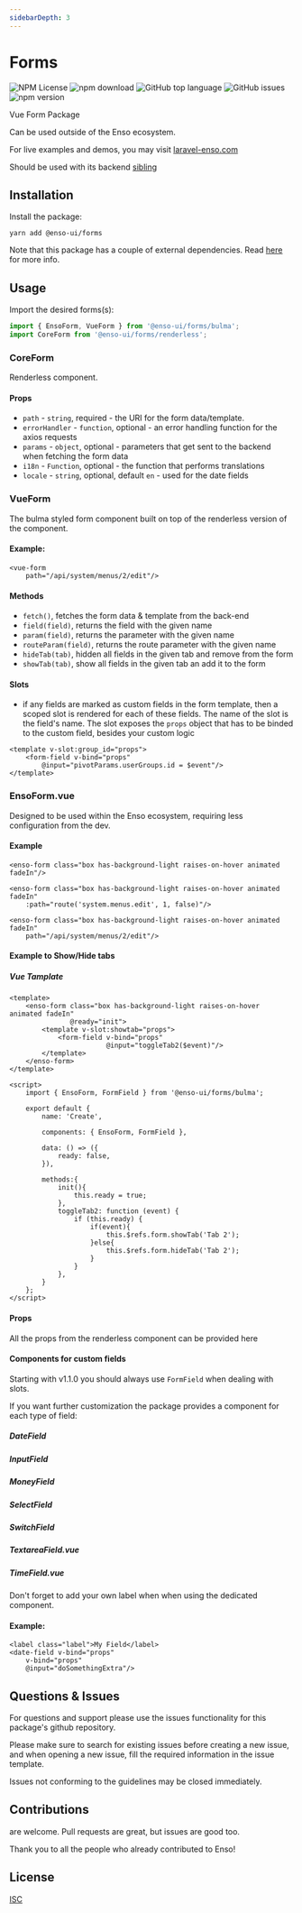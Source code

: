 ```yaml
---
sidebarDepth: 3
---
```


# Forms

![NPM License](https://img.shields.io/npm/l/@enso-ui/forms.svg)
![npm download](https://img.shields.io/npm/dm/@enso-ui/forms.svg)
![GitHub top language](https://img.shields.io/github/languages/top/enso-ui/forms.svg)
![GitHub issues](https://img.shields.io/github/issues/enso-ui/forms.svg)
![npm version](https://img.shields.io/npm/v/@enso-ui/forms.svg)

Vue Form Package

Can be used outside of the Enso ecosystem.

For live examples and demos, you may visit [laravel-enso.com](https://www.laravel-enso.com)

Should be used with its backend [sibling](https://github.com/laravel-enso/FormBuilder)

## Installation

Install the package:
```
yarn add @enso-ui/forms
```

Note that this package has a couple of external dependencies. 
Read [here](https://docs.laravel-enso.com/frontend/#other-dependencies) for more info.

## Usage

Import the desired forms(s):
```js
import { EnsoForm, VueForm } from '@enso-ui/forms/bulma';
import CoreForm from '@enso-ui/forms/renderless';
```

### CoreForm

Renderless component.

#### Props 
- `path` - `string`, required - the URI for the form data/template.
- `errorHandler` - `function`, optional - an error handling function for the axios requests
- `params` - `object`, optional - parameters that get sent to the backend when fetching the form data
- `i18n` - `Function`, optional - the function that performs translations
- `locale` - `string`, optional, default `en` - used for the date fields

### VueForm

The bulma styled form component built on top of the renderless version of the component.

#### Example:
```vue
<vue-form
    path="/api/system/menus/2/edit"/>
```

#### Methods
- `fetch()`, fetches the form data & template from the back-end
- `field(field)`, returns the field with the given name
- `param(field)`, returns the parameter with the given name
- `routeParam(field)`, returns the route parameter with the given name
- `hideTab(tab)`, hidden all fields in the given tab and remove from the form 
- `showTab(tab)`, show all fields in the given tab an add it to the form

#### Slots
- if any fields are marked as custom fields in the form template, then a scoped slot is rendered for each of these
fields. The name of the slot is the field's name. The slot exposes the `props` object that has to be binded to the custom field, besides your custom logic

```vue
<template v-slot:group_id="props">
    <form-field v-bind="props"
        @input="pivotParams.userGroups.id = $event"/>
</template>
```
### EnsoForm.vue

Designed to be used within the Enso ecosystem, requiring less configuration from the dev.

#### Example

```vue
<enso-form class="box has-background-light raises-on-hover animated fadeIn"/>
```

```vue
<enso-form class="box has-background-light raises-on-hover animated fadeIn"
    :path="route('system.menus.edit', 1, false)"/>
```

```vue
<enso-form class="box has-background-light raises-on-hover animated fadeIn"
    path="/api/system/menus/2/edit"/>
```

#### Example to Show/Hide tabs

##### Vue Tamplate
```vue
<template>
    <enso-form class="box has-background-light raises-on-hover animated fadeIn"
               @ready="init">
        <template v-slot:showtab="props">
            <form-field v-bind="props"
                        @input="toggleTab2($event)"/>
        </template>
    </enso-form>
</template>

<script>
    import { EnsoForm, FormField } from '@enso-ui/forms/bulma';
    
    export default {
        name: 'Create',
    
        components: { EnsoForm, FormField },
    
        data: () => ({
    		ready: false,
        }),
    
        methods:{
            init(){
                this.ready = true;
            },
            toggleTab2: function (event) {
                if (this.ready) {
                    if(event){
                        this.$refs.form.showTab('Tab 2');
                    }else{
                        this.$refs.form.hideTab('Tab 2');
                    }
                }
            },
        }
    };
</script>
```

#### Props

All the props from the renderless component can be provided here

#### Components for custom fields

Starting with v1.1.0 you should always use `FormField` when dealing with slots.

If you want further customization the package provides a component for each type of field:

##### DateField
##### InputField
##### MoneyField
##### SelectField
##### SwitchField
##### TextareaField.vue
##### TimeField.vue

Don't forget to add your own label when when using the dedicated component.

#### Example:
```vue
<label class="label">My Field</label>
<date-field v-bind="props"
    v-bind="props"
    @input="doSomethingExtra"/>
```

## Questions & Issues

For questions and support please use the issues functionality
for this package's github repository.

Please make sure to search for existing issues before creating a new issue,
and when opening a new issue, fill the required information in the issue template.

Issues not conforming to the guidelines may be closed immediately.

## Contributions

are welcome. Pull requests are great, but issues are good too.

Thank you to all the people who already contributed to Enso!

## License

[ISC](https://opensource.org/licenses/ISC)

